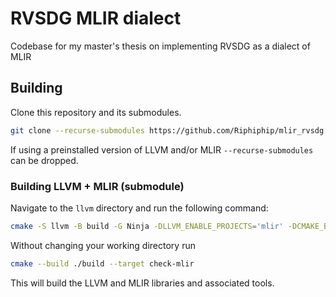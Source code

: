 # RVSDG MLIR dialect
Codebase for my master's thesis on implementing RVSDG as a dialect of MLIR

## Building
Clone this repository and its submodules.
```sh
git clone --recurse-submodules https://github.com/Riphiphip/mlir_rvsdg.git
``` 
If using a preinstalled version of LLVM and/or MLIR `--recurse-submodules` can be dropped.

### Building LLVM + MLIR (submodule)
Navigate to the `llvm` directory and run the following command:
```sh
cmake -S llvm -B build -G Ninja -DLLVM_ENABLE_PROJECTS='mlir' -DCMAKE_BUILD_TYPE=Debug
```

Without changing your working directory run
```sh
cmake --build ./build --target check-mlir
```

This will build the LLVM and MLIR libraries and associated tools.
